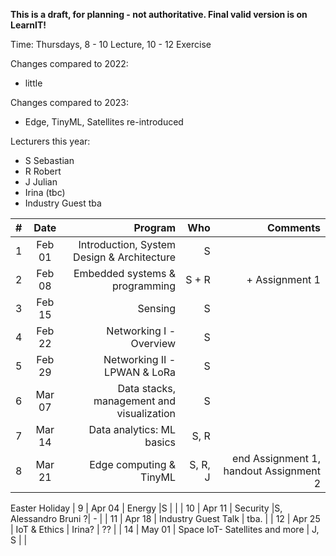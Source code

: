__This is a draft, for planning - not authoritative. Final valid version is on LearnIT!__

Time: Thursdays, 8 - 10 Lecture, 10 - 12 Exercise

Changes compared to 2022:
  - little

Changes compared to 2023:
  - Edge, TinyML, Satellites re-introduced
  
  Lecturers this year:
  - S Sebastian
  - R Robert
  - J Julian
  - Irina (tbc)
  - Industry Guest tba


| #        | Date           | Program  | Who  | Comments  |
| ------------- |:-------------:| -----:|-----:|-----:|
| 1     | Feb 01 | Introduction, System Design & Architecture | S |   |
| 2     | Feb 08     |  Embedded systems & programming  | S + R | + Assignment 1  |
| 3     | Feb 15    |  Sensing |S| |S | |
| 4    | Feb 22    |   Networking I - Overview|  S  | |
| 5    | Feb 29     |  Networking II - LPWAN & LoRa |S | |
| 6     | Mar 07    | Data stacks, management and visualization |S |  |
| 7    | Mar 14    |    Data analytics: ML basics  | S, R |  |
| 8     | Mar 21      |   Edge computing & TinyML| S, R, J | end Assignment 1, handout Assignment 2 |
Easter Holiday
| 9     | Apr 04      |  Energy |S |  |
| 10    | Apr 11   |   Security |S, Alessandro Bruni ?| - |
| 11     | Apr 18     |   Industry Guest Talk | tba. |
| 12   | Apr 25      | IoT & Ethics | Irina?    | ?? |
| 14   | May 01  |    Space IoT- Satellites and more | J, S | |




